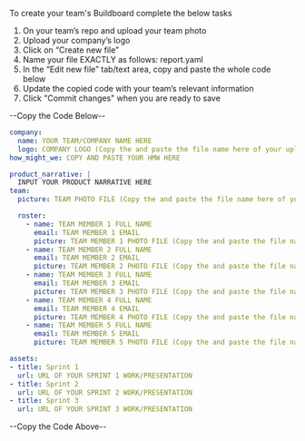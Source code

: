 To create your team's Buildboard complete the below tasks

1. On your team’s repo and upload your team photo
2. Upload your company’s logo
3. Click on “Create new file”
4. Name your file EXACTLY as follows: report.yaml
5. In the “Edit new file” tab/text area, copy and paste the whole code below
6. Update the copied code with your team’s relevant information
7. Click "Commit changes" when you are ready to save

--Copy the Code Below--
```yaml
company:
  name: YOUR TEAM/COMPANY NAME HERE
  logo: COMPANY LOGO (Copy the and paste the file name here of your upload here. e.g. Cornell_NYC_Tech_logo.png)
how_might_we: COPY AND PASTE YOUR HMW HERE

product_narrative: |
  INPUT YOUR PRODUCT NARRATIVE HERE
team:
  picture: TEAM PHOTO FILE (Copy the and paste the file name here of your upload here. e.g. imagename.jpg)

  roster:
    - name: TEAM MEMBER 1 FULL NAME
      email: TEAM MEMBER 1 EMAIL
      picture: TEAM MEMBER 1 PHOTO FILE (Copy the and paste the file name here of your upload here. e.g. imagename.jpg)
    - name: TEAM MEMBER 2 FULL NAME
      email: TEAM MEMBER 2 EMAIL
      picture: TEAM MEMBER 2 PHOTO FILE (Copy the and paste the file name here of your upload here. e.g. imagename.jpg)
    - name: TEAM MEMBER 3 FULL NAME
      email: TEAM MEMBER 3 EMAIL
      picture: TEAM MEMBER 3 PHOTO FILE (Copy the and paste the file name here of your upload here. e.g. imagename.jpg)
    - name: TEAM MEMBER 4 FULL NAME
      email: TEAM MEMBER 4 EMAIL
      picture: TEAM MEMBER 4 PHOTO FILE (Copy the and paste the file name here of your upload here. e.g. imagename.jpg)
    - name: TEAM MEMBER 5 FULL NAME
      email: TEAM MEMBER 5 EMAIL
      picture: TEAM MEMBER 5 PHOTO FILE (Copy the and paste the file name here of your upload here. e.g. imagename.jpg)

assets:
- title: Sprint 1
  url: URL OF YOUR SPRINT 1 WORK/PRESENTATION
- title: Sprint 2
  url: URL OF YOUR SPRINT 2 WORK/PRESENTATION
- title: Sprint 3
  url: URL OF YOUR SPRINT 3 WORK/PRESENTATION
```
 
 
 --Copy the Code Above--
